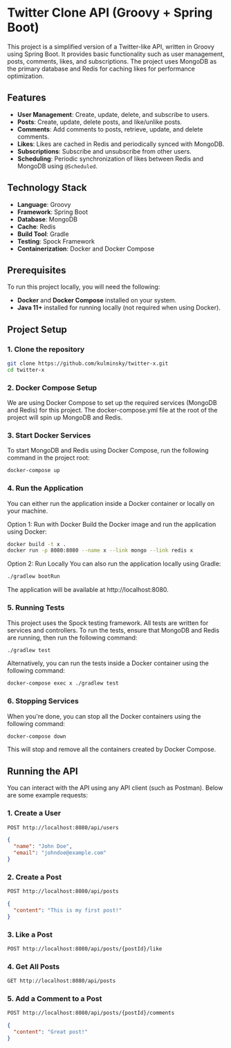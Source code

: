 # Twitter Clone API (Groovy + Spring Boot)

This project is a simplified version of a Twitter-like API, written in Groovy using Spring Boot. It provides basic functionality such as user management, posts, comments, likes, and subscriptions. The project uses MongoDB as the primary database and Redis for caching likes for performance optimization.

## Features

- **User Management**: Create, update, delete, and subscribe to users.
- **Posts**: Create, update, delete posts, and like/unlike posts.
- **Comments**: Add comments to posts, retrieve, update, and delete comments.
- **Likes**: Likes are cached in Redis and periodically synced with MongoDB.
- **Subscriptions**: Subscribe and unsubscribe from other users.
- **Scheduling**: Periodic synchronization of likes between Redis and MongoDB using `@Scheduled`.

## Technology Stack

- **Language**: Groovy
- **Framework**: Spring Boot
- **Database**: MongoDB
- **Cache**: Redis
- **Build Tool**: Gradle
- **Testing**: Spock Framework
- **Containerization**: Docker and Docker Compose

## Prerequisites

To run this project locally, you will need the following:

- **Docker** and **Docker Compose** installed on your system.
- **Java 11+** installed for running locally (not required when using Docker).

## Project Setup

### 1. Clone the repository

```bash
git clone https://github.com/kulminsky/twitter-x.git
cd twitter-x
```

### 2. Docker Compose Setup

We are using Docker Compose to set up the required services (MongoDB and Redis) for this project. The docker-compose.yml file at the root of the project will spin up MongoDB and Redis.

### 3. Start Docker Services

To start MongoDB and Redis using Docker Compose, run the following command in the project root:
```bash
docker-compose up
```

### 4. Run the Application

You can either run the application inside a Docker container or locally on your machine.

Option 1: Run with Docker
Build the Docker image and run the application using Docker:

```bash
docker build -t x .
docker run -p 8080:8080 --name x --link mongo --link redis x
```

Option 2: Run Locally
You can also run the application locally using Gradle:

```bash
./gradlew bootRun
```

The application will be available at http://localhost:8080.

### 5. Running Tests

This project uses the Spock testing framework. All tests are written for services and controllers. To run the tests, ensure that MongoDB and Redis are running, then run the following command:

```bash
./gradlew test
```

Alternatively, you can run the tests inside a Docker container using the following command:

```bash
docker-compose exec x ./gradlew test
```

### 6. Stopping Services

When you're done, you can stop all the Docker containers using the following command:

```bash
docker-compose down
```

This will stop and remove all the containers created by Docker Compose.

## Running the API

You can interact with the API using any API client (such as Postman). Below are some example requests:

### 1. Create a User
```bash
POST http://localhost:8080/api/users
```
```json
{
  "name": "John Doe",
  "email": "johndoe@example.com"
}
```

### 2. Create a Post
```bash
POST http://localhost:8080/api/posts
```
```json
{
  "content": "This is my first post!"
}
```

### 3. Like a Post
```bash
POST http://localhost:8080/api/posts/{postId}/like
```

### 4. Get All Posts
```bash
GET http://localhost:8080/api/posts
```

### 5. Add a Comment to a Post
```bash
POST http://localhost:8080/api/posts/{postId}/comments
```
```json
{
  "content": "Great post!"
}
```

